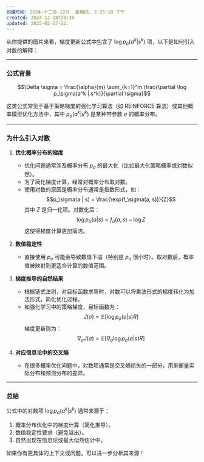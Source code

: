 ```yaml
---
创建时间: 2024-十二月-12日  星期四, 3:25:18 下午
created: 2024-12-18T20:35
updated: 2025-02-17-22.
---
```

从你提供的图片来看，梯度更新公式中包含了 $\log p_\sigma(a^k | s^k)$ 项，以下是如何引入对数的解释：

---

### **公式背景**
$$\Delta \sigma = \frac{\alpha}{m} \sum_{k=1}^m \frac{\partial \log p_\sigma(a^k | s^k)}{\partial \sigma}$$

这类公式常见于基于策略梯度的强化学习算法（如 REINFORCE 算法）或其他概率模型优化方法中，其中 $p_\sigma(a^k | s^k)$ 是某种带参数 $\sigma$ 的概率分布。

---

### **为什么引入对数**
1. **优化概率分布的梯度**
   - 优化问题通常涉及概率分布 $p_\sigma$ 的最大化（比如最大化策略概率或对数似然）。
   - 为了简化梯度计算，经常对概率分布取对数。
   - 使用对数的原因是概率分布通常是指数形式，如：
     $$p_\sigma(a | s) = \frac{\exp(f_\sigma(a, s))}{Z}$$
     其中 $Z$ 是归一化项。对数化后：
     $$\log p_\sigma(a | s) = f_\sigma(a, s) - \log Z$$
     这使得梯度计算更加简洁。

2. **数值稳定性**
   - 直接使用 $p_\sigma$ 可能会导致数值下溢（特别是 $p_\sigma$ 很小时）。取对数后，概率值被映射到更适合计算的数值范围。

3. **梯度推导的自然结果**
   - 根据链式法则，对目标函数求导时，对数可以将乘法形式的梯度转化为加法形式，简化优化过程。
   - 如强化学习中的策略梯度，目标函数为：
     $$J(\sigma) = \mathbb{E}[\log p_\sigma(a | s) R]$$
     梯度更新则为：
     $$\nabla_\sigma J(\sigma) = \mathbb{E} \left[ \nabla_\sigma \log p_\sigma(a | s) R \right]$$

4. **对应信息论中的交叉熵**
   - 在很多概率优化问题中，对数项通常是交叉熵损失的一部分，用来衡量实际分布和预测分布的差异。

---

### **总结**
公式中的对数项 $\log p_\sigma(a^k | s^k)$ 通常来源于：
1. 概率分布优化中的梯度计算（简化推导）。
2. 数值稳定性要求（避免溢出）。
3. 自然出现在信息论或最大似然估计中。

如果你有更具体的上下文或问题，可以进一步分析其来源！